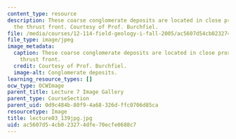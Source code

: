```yaml
---
content_type: resource
description: These coarse conglomerate deposits are located in close proximity to
  the thrust front. Courtesy of Prof. Burchfiel.
file: /media/courses/12-114-field-geology-i-fall-2005/ac5607d54cb023274dfe70ecfe0688c7_lecture03_139jpg.jpg
file_type: image/jpeg
image_metadata:
  caption: These coarse conglomerate deposits are located in close proximity to the
    thrust front.
  credit: Courtesy of Prof. Burchfiel.
  image-alt: Conglomerate deposits.
learning_resource_types: []
ocw_type: OCWImage
parent_title: Lecture 7 Image Gallery
parent_type: CourseSection
parent_uid: 0d9c484b-80f9-4a68-326d-ffc0706d85ca
resourcetype: Image
title: lecture03_139jpg.jpg
uid: ac5607d5-4cb0-2327-4dfe-70ecfe0688c7
---
```

